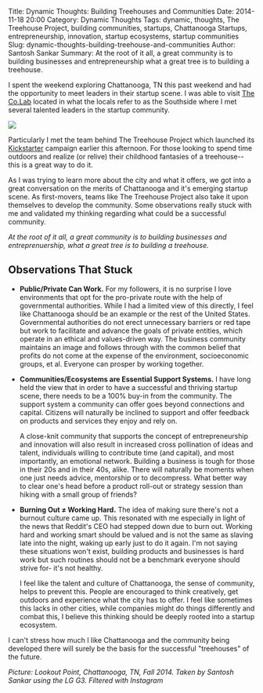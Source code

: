 Title: Dynamic Thoughts: Building Treehouses and Communities
Date: 2014-11-18 20:00
Category: Dynamic Thoughts
Tags: dynamic, thoughts, The Treehouse Project, building communities, startups, Chattanooga Startups, entrepreneurship, innovation, startup ecosystems, startup communities
Slug: dynamic-thoughts-building-treehouse-and-communities
Author: Santosh Sankar
Summary: At the root of it all, a great community is to building businesses and entrepreneurship what a great tree is to building a treehouse. 

I spent the weekend exploring Chattanooga, TN this past weekend and had the opportunity to meet leaders in their startup scene. I was able to visit <a href="http://colab.co/" target="_blank">The Co.Lab</a>  located in what the locals refer to as the Southside where I met several talented leaders in the startup community.

<img src="/../../../../images/lookoutpt.jpg" align = "center">

Particularly I met the team behind The Treehouse Project which launched its <a href="http://www.sleepinatree.co" target="_blank">Kickstarter</a> campaign earlier this afternoon. For those looking to spend time outdoors and realize (or relive) their childhood fantasies of a treehouse-- this is a great way to do it.

As I was trying to learn more about the city and what it offers, we got into a great conversation on the merits of Chattanooga and it's emerging startup scene. As first-movers, teams like The Treehouse Project also take it upon themselves to develop the community. Some observations really stuck with me and validated my thinking regarding what could be a successful community. 

*At the root of it all, a great community is to building businesses and entreprenuership, what a great tree is to building a treehouse.* 

## Observations That Stuck

* **Public/Private Can Work.** For my followers, it is no surprise I love environments that opt for the pro-private route with the help of governmental authorities. While I had a limited view of this directly, I feel like Chattanooga should be an example or the rest of the United States. Governmental authorities do not erect unnecessary barriers or red tape but work to facilitate and advance the goals of private entities, which operate in an ethical and values-driven way.
	The business community maintains an image and follows through with the common belief that profits do not come at the expense of the environment, socioeconomic groups, et al. Everyone can prosper by working together.

* **Communities/Ecosystems are Essential Support Systems.** I have long held the view that in order to have a successful and thriving startup scene, there needs to be a 100% buy-in from the community. The support system a community can offer goes beyond connections and capital. Citizens will naturally be inclined to support and offer feedback on products and services they enjoy and rely on.

	A close-knit community that supports the concept of entrepreneurship and innovation will also result in increased cross pollination of ideas and talent, individuals willing to contribute time (and capital), and most importantly, an emotional network. Building a business is tough for those in their 20s and in their 40s, alike. There will naturally be moments when one just needs advice, mentorship or to decompress. What better way to clear one's head before a product roll-out or strategy session than hiking with a small group of friends?

* **Burning Out ≠ Working Hard.** The idea of making sure there's not a burnout culture came up. This resonated with me especially in light of the news that Reddit's CEO had stepped down due to burn out. Working hard and working smart should be valued and is not the same as slaving late into the night, waking up early just to do it again. I'm not saying these situations won't exist, building products and businesses is hard work but such routines should not be a benchmark everyone should strive for- it's not healthy.

	I feel like the talent and culture of Chattanooga, the sense of community, helps to prevent this. People are encouraged to think creatively, get outdoors and experience what the city has to offer. I feel like sometimes this lacks in other cities, while companies might do things differently and combat this, I believe this thinking should be deeply rooted into a startup ecosystem.

I can't stress how much I like Chattanooga and the community being developed there will surely be the basis for the successful "treehouses" of the future.

*Picture: Lookout Point, Chattanooga, TN, Fall 2014. Taken by Santosh Sankar using the LG G3. Filtered with Instagram*